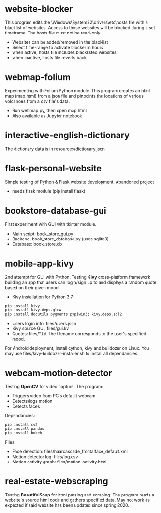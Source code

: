 # website-blocker

This program edits the \Windows\System32\drivers\etc\hosts file with a blacklist of websites.
Access to those websites will be blocked during a set timeframe.
The hosts file must not be read-only.

* Websites can be added/removed in the blacklist
* Select time-range to activate blocker in hours
* when active, hosts file includes blacklisted websites
* when inactive, hosts file reverts back

# webmap-folium

Experimenting with Folium Python module. This program creates an html map (map.html) from a json file
and pinpoints the locations of various volcanoes from a csv file's data.

* Run webmap.py, then open map.html
* Also available as Jupyter notebook

# interactive-english-dictionary

The dictionary data is in resources/dictionary.json

# flask-personal-website

Simple testing of Python & Flask website development. Abandoned project

* needs flask module (pip install flask)

# bookstore-database-gui

First experiment with GUI with tkinter module.

* Main script: book_store_gui.py
* Backend: book_store_database.py (uses sqlite3)
* Database: book_store.db

# mobile-app-kivy

2nd attempt for GUI with Python. Testing **Kivy** cross-platform framework building an app that users can login/sign up to and displays a random quote based on their given mood.

* Kivy installation for Python 3.7:
```
pip install kivy
pip install kivy.deps.glew
pip install docutils pygments pypiwin32 kivy.deps.sdl2
```
* Users login info: files/users.json
* Kivy source GUI: files/gui.kv
* Quotes: files/*.txt
The filename corresponds to the user's specified mood.

For Android deployment, install cython, kivy and buildozer on Linux.
You may use files/kivy-buildozer-installer.sh to install all dependancies.

# webcam-motion-detector

Testing **OpenCV** for video capture. The program:
* Triggers video from PC's default webcam
* Detects/logs motion
* Detects faces

Dependancies:
```
pip install cv2
pip install pandas
pip install bokeh
```

Files:
* Face detection: files/haarcascade_frontalface_default.xml
* Motion detector log: files/log.csv
* Motion activity graph: files/motion-activity.html

# real-estate-webscraping

Testing **BeautifulSoup** for html parsing and scraping.
The program reads a website's source html code and gathers specified data.
May not work as expected if said website has been updated since spring 2020.
